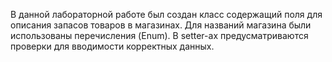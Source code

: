 ﻿В данной лабораторной работе был создан класс содержащий поля для описания запасов товаров в магазинах. Для названий магазина были использованы 
перечисления (Enum). В setter-ах предусматриваются проверки для вводимости корректных данных. 
